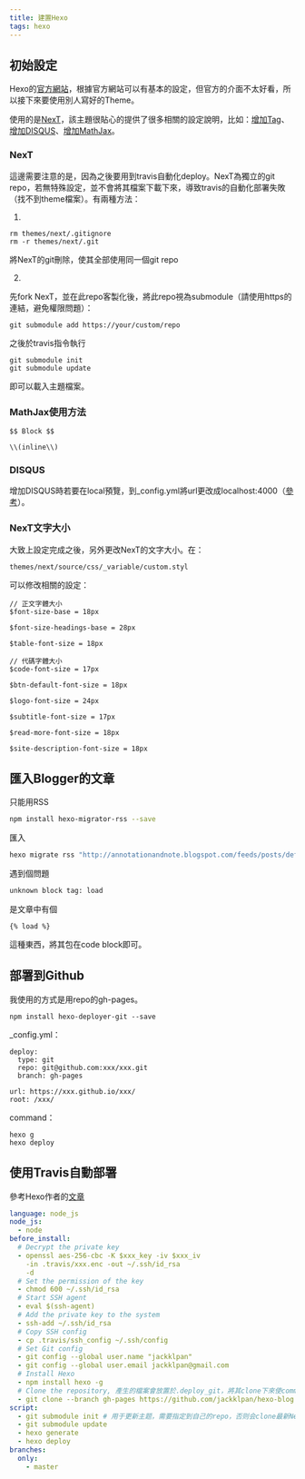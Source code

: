 ```yaml
---
title: 建置Hexo
tags: hexo
---
```

## 初始設定
Hexo的[官方網站](https://hexo.io/zh-tw/)，根據官方網站可以有基本的設定，但官方的介面不太好看，所以接下來要使用別人寫好的Theme。
<!-- more -->

使用的是[NexT](http://theme-next.iissnan.com/getting-started.html)，該主題很貼心的提供了很多相關的設定說明，比如：[增加Tag](http://theme-next.iissnan.com/theme-settings.html#tags-page)、[增加DISQUS](http://theme-next.iissnan.com/third-party-services.html#disqus)、[增加MathJax](http://theme-next.iissnan.com/third-party-services.html#mathjax)。

### NexT
這邊需要注意的是，因為之後要用到travis自動化deploy。NexT為獨立的git repo，若無特殊設定，並不會將其檔案下載下來，導致travis的自動化部署失敗（找不到theme檔案）。有兩種方法：

1.
```
rm themes/next/.gitignore
rm -r themes/next/.git
```
將NexT的git刪除，使其全部使用同一個git repo

2.
先fork NexT，並在此repo客製化後，將此repo視為submodule（請使用https的連結，避免權限問題）：
```
git submodule add https://your/custom/repo
```
之後於travis指令執行
```
git submodule init
git submodule update
```
即可以載入主題檔案。

### MathJax使用方法
```
$$ Block $$

\\(inline\\)
```

### DISQUS
增加DISQUS時若要在local預覽，到_config.yml將url更改成localhost:4000（[參考](http://www.codeblocq.com/2015/12/Add-Disqus-comments-in-Hexo/)）。

### NexT文字大小
大致上設定完成之後，另外更改NexT的文字大小。在：
```
themes/next/source/css/_variable/custom.styl
```
可以修改相關的設定：
```
// 正文字體大小
$font-size-base = 18px

$font-size-headings-base = 28px

$table-font-size = 18px

// 代碼字體大小
$code-font-size = 17px

$btn-default-font-size = 18px

$logo-font-size = 24px

$subtitle-font-size = 17px

$read-more-font-size = 18px

$site-description-font-size = 18px

```

## 匯入Blogger的文章

只能用RSS
``` bash
npm install hexo-migrator-rss --save
```

匯入
``` bash
hexo migrate rss "http://annotationandnote.blogspot.com/feeds/posts/default?alt=rss&max-results=1000000"
```

遇到個問題
``` bash
unknown block tag: load
```

是文章中有個
```
{% load %}
```
這種東西，將其包在code block即可。

## 部署到Github

我使用的方式是用repo的gh-pages。

```
npm install hexo-deployer-git --save
```

_config.yml：
```
deploy:
  type: git
  repo: git@github.com:xxx/xxx.git
  branch: gh-pages
```

```
url: https://xxx.github.io/xxx/
root: /xxx/
```

command：
```
hexo g
hexo deploy
```

## 使用Travis自動部署

參考Hexo作者的[文章](https://zespia.tw/blog/2015/01/21/continuous-deployment-to-github-with-travis/)

``` yml
language: node_js
node_js:
  - node
before_install:
  # Decrypt the private key
  - openssl aes-256-cbc -K $xxx_key -iv $xxx_iv
    -in .travis/xxx.enc -out ~/.ssh/id_rsa
    -d
  # Set the permission of the key
  - chmod 600 ~/.ssh/id_rsa
  # Start SSH agent
  - eval $(ssh-agent)
  # Add the private key to the system
  - ssh-add ~/.ssh/id_rsa
  # Copy SSH config
  - cp .travis/ssh_config ~/.ssh/config
  # Set Git config
  - git config --global user.name "jackklpan"
  - git config --global user.email jackklpan@gmail.com
  # Install Hexo
  - npm install hexo -g
  # Clone the repository, 產生的檔案會放置於.deploy_git，將其clone下來使commit一致，避免git force update
  - git clone --branch gh-pages https://github.com/jackklpan/hexo-blog.git .deploy_git
script:
  - git submodule init # 用于更新主题，需要指定到自己的repo，否则会clone最新NexT主题，客製化的部分會消失
  - git submodule update
  - hexo generate
  - hexo deploy
branches:
  only:
    - master
```
